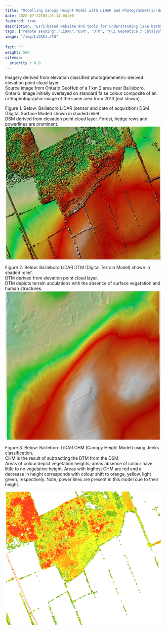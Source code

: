 ```yaml
---
title: "Modelling Canopy Height Model with LiDAR and Photogrammetric-derived Point Clouds"
date: 2022-07-22T03:25:14-04:00    
featured: true
description: "Esri-based website and tools for understanding lake bathymetry and water quality indicators for lakes within Peterborough and the Kawarthas."
tags: ["remote sensing","LiDAR","DSM", "DTM", "PCI Geomatica / Catalyst"]
image: "/img/LiDAR1.JPG"

fact: ""
weight: 500
sitemap:
  priority : 0.8
---
```



Imagery derived from elevation classified photogrammetric-derived elevation point cloud layer.  
Source image from Ontario GeoHub of a 1 km 2 area near Bailieboro, Ontario. 
Image initially overlayed on standard false colour composite of an orthophotographic image of the same area from 2013 (not shown).

Figure 1. Below: Bailieboro LiDAR (sensor and date of acquisition) DSM (Digital Surface Model) shown in shaded relief.  
DSM derived from elevation point cloud layer. 
Forest, hedge rows and powerlines are prominent.
![LiDAR digital surface model](/img/LiDAR1.JPG "LiDAR Digital Surface Model")


Figure 2. Below: Bailieboro LiDAR DTM (Digital Terrain Model) shown in shaded relief.  
DTM derived from elevation point cloud layer.   
DTM depicts terrain undulations with the absence of surface vegetation and human structures.
![LiDAR Digital terrain model](/img/LiDAR_dtm.JPG "LiDAR Digital Terrain Model")



Figure 3. Below: Bailieboro LiDAR CHM (Canopy Height Model) using Jenks classification.  
CHM is the result of subtracting the DTM from the DSM.  
Areas of colour depict vegetation heights; areas absence of colour have little to no vegetative height. 
Areas with highest CHM are red and a decrease in height corresponds with colour shift to orange, yellow, light green, respectively. 
Note, power lines are present in this model due to their height.  

![LiDAR crown height model](/img/LiDAR_CHM.png "LiDAR Crown Height Model")

